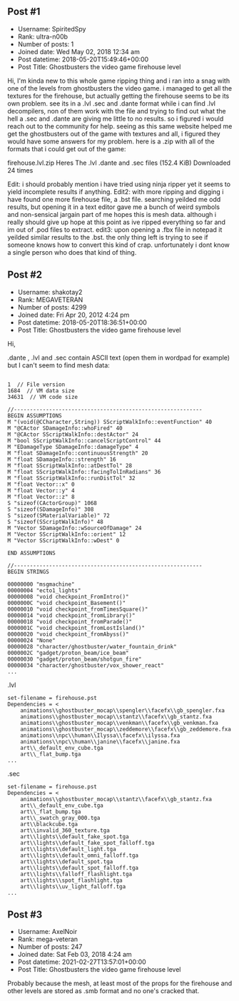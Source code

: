 ## Post #1
- Username: SpiritedSpy
- Rank: ultra-n00b
- Number of posts: 1
- Joined date: Wed May 02, 2018 12:34 am
- Post datetime: 2018-05-20T15:49:46+00:00
- Post Title: Ghostbusters the video game firehouse level

Hi, I'm kinda new to this whole game ripping thing and i ran into a snag with one of the levels from ghostbusters the video game. i managed to get all the textures for the firehouse, but actually getting the firehouse seems to be its own problem. see its in a .lvl .sec and .dante format while i can find .lvl decompilers, non of them work with the file and trying to find out what the hell a .sec and .dante are giving me little to no results. so i figured i would reach out to the community for help. seeing as this same website helped me get the ghostbusters out of the game with textures and all, i figured they would have some answers for my problem. here is a .zip with all of the formats that i could get out of the game: 

 firehouse.lvl.zip
Heres The .lvl .dante and .sec files (152.4 KiB) Downloaded 24 times

 

Edit: i should probably mention i have tried using ninja ripper yet it seems to yield incomplete results if anything.
Edit2: with more ripping and digging i have found one more firehouse file, a .bst file. searching yeilded me odd results, but opening it in a text editor gave me a bunch of weird symbols and non-sensical jargain part of me hopes this is mesh data. although i really should give up hope at this point  as ive ripped everything so far and im out of .pod files to extract.
edit3: upon opening a .fbx file in notepad it yeilded similar results to the .bst. the only thing left is trying to see if someone knows how to convert this kind of crap. unfortunately i dont know a single person who does that kind of thing.
## Post #2
- Username: shakotay2
- Rank: MEGAVETERAN
- Number of posts: 4299
- Joined date: Fri Apr 20, 2012 4:24 pm
- Post datetime: 2018-05-20T18:36:51+00:00
- Post Title: Ghostbusters the video game firehouse level

Hi,

.dante , .lvl and .sec contain ASCII text (open them in wordpad for example) but I can't seem to find mesh data:

```

1  // File version
1684  // VM data size
34631  // VM code size

//-----------------------------------------------------------
BEGIN ASSUMPTIONS
M "(void(@CCharacter,String)) SScriptWalkInfo::eventFunction" 40
M "@CActor SDamageInfo::whoFired" 40
M "@CActor SScriptWalkInfo::destActor" 24
M "bool SScriptWalkInfo::cancelScriptControl" 44
M "EDamageType SDamageInfo::damageType" 4
M "float SDamageInfo::continuousStrength" 20
M "float SDamageInfo::strength" 16
M "float SScriptWalkInfo::atDestTol" 28
M "float SScriptWalkInfo::facingTolInRadians" 36
M "float SScriptWalkInfo::runDistTol" 32
M "float Vector::x" 0
M "float Vector::y" 4
M "float Vector::z" 8
S "sizeof(CActorGroup)" 1068
S "sizeof(SDamageInfo)" 308
S "sizeof(SMaterialVariable)" 72
S "sizeof(SScriptWalkInfo)" 48
M "Vector SDamageInfo::wSourceOfDamage" 24
M "Vector SScriptWalkInfo::orient" 12
M "Vector SScriptWalkInfo::wDest" 0

END ASSUMPTIONS

//-----------------------------------------------------------
BEGIN STRINGS

00000000 "msgmachine"
00000004 "ecto1_lights"
00000008 "void checkpoint_FromIntro()"
0000000C "void checkpoint_Basement()"
00000010 "void checkpoint_fromTimesSquare()"
00000014 "void checkpoint_fromLibrary()"
00000018 "void checkpoint_fromParade()"
0000001C "void checkpoint_fromLostIsland()"
00000020 "void checkpoint_fromAbyss()"
00000024 "None"
00000028 "character/ghostbuster/water_fountain_drink"
0000002C "gadget/proton_beam/ice_beam"
00000030 "gadget/proton_beam/shotgun_fire"
00000034 "character/ghostbuster/vox_shower_react"
...
```

.lvl

```
set-filename = firehouse.pst
Dependencies = <
	animations\\ghostbuster_mocap\\spengler\\facefx\\gb_spengler.fxa
	animations\\ghostbuster_mocap\\stantz\\facefx\\gb_stantz.fxa
	animations\\ghostbuster_mocap\\venkman\\facefx\\gb_venkman.fxa
	animations\\ghostbuster_mocap\\zeddemore\\facefx\\gb_zeddemore.fxa
	animations\\npc\\human\\Ilyssa\\facefx\\ilyssa.fxa
	animations\\npc\\human\\janine\\facefx\\janine.fxa
	art\\_default_env_cube.tga
	art\\_flat_bump.tga
...
```


.sec

```
set-filename = firehouse.pst
Dependencies = <
	animations\\ghostbuster_mocap\\stantz\\facefx\\gb_stantz.fxa
	art\\_default_env_cube.tga
	art\\_flat_bump.tga
	art\\_swatch_gray_000.tga
	art\\blackcube.tga
	art\\invalid_360_texture.tga
	art\\lights\\default_fake_spot.tga
	art\\lights\\default_fake_spot_falloff.tga
	art\\lights\\default_light.tga
	art\\lights\\default_omni_falloff.tga
	art\\lights\\default_spot.tga
	art\\lights\\default_spot_falloff.tga
	art\\lights\\falloff_flashlight.tga
	art\\lights\\spot_flashlight.tga
	art\\lights\\uv_light_falloff.tga
...
```
## Post #3
- Username: AxelNoir
- Rank: mega-veteran
- Number of posts: 247
- Joined date: Sat Feb 03, 2018 4:24 am
- Post datetime: 2021-02-27T13:57:01+00:00
- Post Title: Ghostbusters the video game firehouse level

Probably because the mesh, at least most of the props for the firehouse and other levels are stored as .smb format and no one's cracked that.
